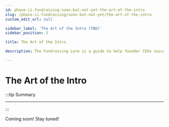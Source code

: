 ```yaml
---
id: phase-ii-fundraising-soon-but-not-yet-the-art-of-the-intro
slug: /phase-ii-fundraising/soon-but-not-yet/the-art-of-the-intro
custom_edit_url: null

sidebar_label: 'The Art of the Intro (TBD)'
sidebar_position: 2

title: The Art of the Intro

description: The Fundraising Lore is a guide to help founder CEOs successfully raise early-stage VC financing from Silicon Valley investors.

---
```


# The Art of the Intro

:::tip Summary

****

:::

Coming soon! Stay tuned!